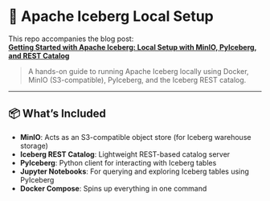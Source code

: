 # 🧊 Apache Iceberg Local Setup

This repo accompanies the blog post:  
**[Getting Started with Apache Iceberg: Local Setup with MinIO, PyIceberg, and REST Catalog](https://medium.com/@ijaniszewski/getting-started-with-apache-iceberg-local-setup-with-minio-pyiceberg-and-rest-catalog-7a2428c54e6e)**  
> A hands-on guide to running Apache Iceberg locally using Docker, MinIO (S3-compatible), PyIceberg, and the Iceberg REST catalog.

---

## 📦 What’s Included

- **MinIO**: Acts as an S3-compatible object store (for Iceberg warehouse storage)
- **Iceberg REST Catalog**: Lightweight REST-based catalog server
- **PyIceberg**: Python client for interacting with Iceberg tables
- **Jupyter Notebooks**: For querying and exploring Iceberg tables using PyIceberg
- **Docker Compose**: Spins up everything in one command